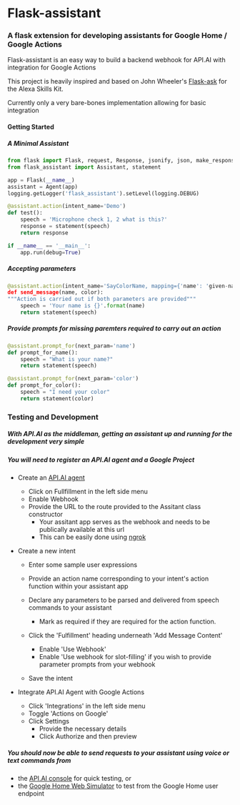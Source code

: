 # Flask-assistant
### A flask extension for developing assistants for Google Home / Google Actions

 Flask-assistant is an easy way to build a backend webhook for API.AI with integration for Google Actions

 This project is heavily inspired and based on John Wheeler's [Flask-ask](https://github.com/johnwheeler/flask-ask) for the Alexa Skills Kit.

 Currently only a very bare-bones implementation allowing for basic integration






#### Getting Started
##### A Minimal Assistant

```python
from flask import Flask, request, Response, jsonify, json, make_response
from flask_assistant import Assistant, statement

app = Flask(__name__)
assistant = Agent(app)
logging.getLogger('flask_assistant').setLevel(logging.DEBUG)

@assistant.action(intent_name='Demo')
def test():
    speech = 'Microphone check 1, 2 what is this?'
    response = statement(speech)
    return response

if __name__ == '__main__':
    app.run(debug=True)
```

##### Accepting parameters
```python
@assistant.action(intent_name='SayColorName, mapping={'name': 'given-name'})
def send_message(name, color):
"""Action is carried out if both parameters are provided"""
    speech = 'Your name is {}'.format(name)
    return statement(speech)
```

##### Provide prompts for missing paremters required to carry out an action
```python
@assistant.prompt_for(next_param='name')
def prompt_for_name():
    speech = "What is your name?"
    return statement(speech)

@assistant.prompt_for(next_param='color')
def prompt_for_color():
    speech = "I need your color"
    return statement(color)
```


### Testing and Development
##### With API.AI as the middleman, getting an assistant up and running for the development very simple
##### You will need to register an API.AI agent and a Google Project

+ Create an [API.AI agent](https://console.api.ai/api-client/#/newAgent)
    - Click on Fullfillment in the left side menu
    - Enable Webhook
    - Provide the URL to the route provided to the Assitant class constructor
        - Your assitant app serves as the webhook and needs to be publically available at this url
        - This can be easily done using [ngrok](https://ngrok.com/)

+ Create a new intent

    - Enter some sample user expressions
    - Provide an action name corresponding to your intent's action function within your assistant app
    - Declare any parameters to be parsed and delivered from speech commands to your assistant
        - Mark as required if they are required for the action function.

    - Click the 'Fulfillment' heading underneath 'Add Message Content'
        - Enable 'Use Webhook'
        - Enable 'Use webhook for slot-filling' if you wish to provide parameter prompts from your webhook

    - Save the intent

+ Integrate API.AI Agent with Google Actions

    - Click 'Integrations' in the left side menu
    - Toggle 'Actions on Google'
    - Click Settings
        - Provide the necessary details
        - Click Authorize and then preview

##### You should now be able to send requests to your assistant using voice or text commands from 
- the [API.AI console](https://console.api.ai/api-client/) for quick testing, or
- the [Google Home Web Simulator](https://developers.google.com/actions/tools/web-simulator) to test from the Google Home user endpoint












